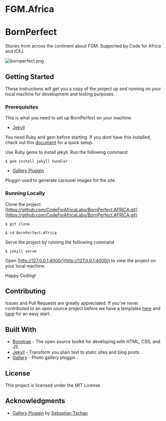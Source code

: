 
# FGM.Africa
# BornPerfect

Stories from across the continent about FGM. Supported by Code for Africa and ICFJ.


![bornperfect.png]({{site.baseurl}}/bornperfect.png)



## Getting Started

These instructions will get you a copy of the project up and running on your local machine for development and testing purposes.


### Prerequisites

This is what you need to set up BornPerfect on your machine.

- [Jekyll](https://jekyllrb.com/)

You need Ruby and gem before starting. If you dont have this installed, check out this [document](https://www.ruby-lang.org/en/documentation/installation/) for a quick setup. 

Use Ruby gems to install jekyll. Run the following command

```
$ gem install jekyll bundler
```

- [Gallery Pluggin](https://github.com/blueimp/Gallery)

Pluggin used to generate carousel images fot the site.



### Running Locally

Clone the project [https://github.com/CodeForAfricaLabs/BornPerfect.AFRICA.git](https://github.com/CodeForAfricaLabs/BornPerfect.AFRICA.git)

```
$ git clone

$ cd BornPerfect.Africa
```


Serve the project by running the folllowing command

```
$ jekyll serve

```
Open [http://127.0.0.1:4000/](http://127.0.0.1:4000/) to view the project on your local machine.

Happy Coding!


## Contributing

Issues and Pull Requests are greatly appreciated. If you've never contributed to an open source project before we have a templates [here](https://github.com/CodeForAfricaLabs/BornPerfect.AFRICA/issues) and [here](https://github.com/CodeForAfricaLabs/BornPerfect.AFRICA/pulls) for an easy start.


## Built With

* [Boostrap](https://getbootstrap.com/) -  The open source toolkit for developing with HTML, CSS, and JS.
* [Jekyll](https://jekyllrb.com/) - Transform you plain text to static sites and blog posts .
* [Gallery](https://github.com/blueimp/Gallery) - Photo gallery pluggin .


## License

This project is licensed under the MIT License.
## Acknowledgments

* [Gallery Pluggin](https://github.com/blueimp/Gallery) by [Sebastian Tschan](https://github.com/blueimp)
